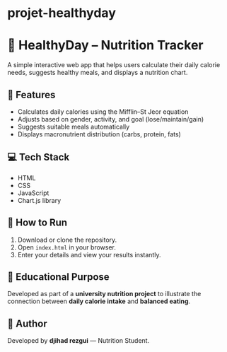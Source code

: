 # projet-healthyday
# 🥗 HealthyDay – Nutrition Tracker

A simple interactive web app that helps users calculate their daily calorie needs, suggests healthy meals, and displays a nutrition chart.

## 🎯 Features
- Calculates daily calories using the Mifflin–St Jeor equation  
- Adjusts based on gender, activity, and goal (lose/maintain/gain)  
- Suggests suitable meals automatically  
- Displays macronutrient distribution (carbs, protein, fats)

## 💻 Tech Stack
- HTML  
- CSS  
- JavaScript  
- Chart.js library

## 🚀 How to Run
1. Download or clone the repository.
2. Open `index.html` in your browser.
3. Enter your details and view your results instantly.

## 🧠 Educational Purpose
Developed as part of a **university nutrition project** to illustrate the connection between **daily calorie intake** and **balanced eating**.


## 💚 Author
Developed by **djihad rezgui** — Nutrition Student.

